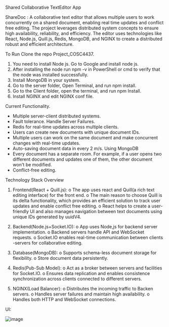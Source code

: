 Shared Collaborative TextEditor App

ShareDoc : A collaborative text editor that allows multiple users to work concurrently on a shared document, enabling real time updates and conflict free editing.
The project leverages distributed system concepts to ensure high availability, reliability, and efficiency. The editor uses technologies like React, Node.js, Quill.js, Redis, MongoDB, and NGINX to create a distributed robust and efficient architecture. 


To Run 
Clone the repo Project_COSC4437.
 1. You need to install Node js. Go to Google and install node js. 
 2. After installing the node run npm -v in PowerShell or cmd to verify that the node was installed successfully.  
 3. Install MongoDB in your system. 
 4. Go to the  server folder, Open Terminal, and run npm install. 
 5. Go to the Client folder, open the terminal, and run npm Install.
 6. Install NGINX and edit NGINX conf file.  

Current Functionality. 
- Multiple server-client distributed systems.
- Fault tolerance. Handle Server Failures.
- Redis for real-time updates across multiple clients.
- Users can create new documents with unique document IDs. 
- Multiple users can work on the same document and make concurrent changes with real-time updates. 
- Auto-saving document data in every 2 m/s. Using MongoDB
- Every document has a separate room. For example, if a user opens two different documents and updates one of them, the other document won't be modified.
- Conflict-free editing.

Technology Stack Overview
1.	Frontend(React + Quill.js):
       o	The app uses react and Quill(a rich text editing interface) for the front end.
       o	The main reason to choose Quill is its delta functionality, which provides an efficient solution to track user updates and enable conflict free editing.
       o	React helps to create a user-friendly UI and also manages navigation between text documents using unique IDs generated by uuidV4.
  	
2. Backend(Node.js+Socket.IO):
      o	App uses Node,js for backend server implementation. 
      o	Backend servers handle API and WebSocket requests.
      o	Socket.IO enables real-time communication between clients -servers  for collaborative editing.
   
3.	Database(MongoDB):
      o	Supports schema-less document storage for flexibility.
      o	Store document data persistently. 

4.	Redis(Pub-Sub Model): 
      o	Act as a broker between servers and facilities for Socket.IO.
      o	Ensures data replication and enables consistence synchronization across clients connected to different servers.
  	
6.	NGINX(Load Balancer):
      o	Distributes the incoming traffic to Backen servers.
      o	Handles server failures and maintain high availability.
      o	Handles both HTTP and WebSocket connections. 


UI:


![image](https://github.com/user-attachments/assets/70647feb-0471-423d-a03b-3543eeb42a40)




 


